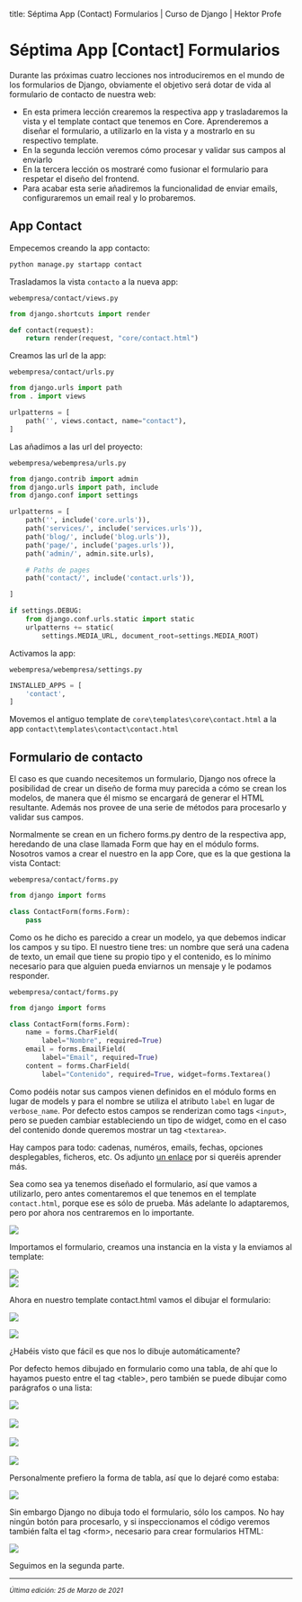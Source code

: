 title: Séptima App (Contact) Formularios | Curso de Django | Hektor Profe 

# Séptima App [Contact] Formularios

Durante las próximas cuatro lecciones nos introduciremos en el mundo de los formularios de Django, obviamente el objetivo será dotar de vida al formulario de contacto de nuestra web:

* En esta primera lección crearemos la respectiva app y trasladaremos la vista y el template contact que tenemos en Core. Aprenderemos a diseñar el formulario, a utilizarlo en la vista y a mostrarlo en su respectivo template. 
* En la segunda lección veremos cómo procesar y validar sus campos al enviarlo
* En la tercera lección os mostraré como fusionar el formulario para respetar el diseño del frontend.
* Para acabar esta serie añadiremos la funcionalidad de enviar emails, configuraremos un email real y lo probaremos.

## App Contact

Empecemos creando la app contacto:

```bash
python manage.py startapp contact
```

Trasladamos la vista `contacto` a la nueva app:

`webempresa/contact/views.py`

```python
from django.shortcuts import render

def contact(request):
    return render(request, "core/contact.html")
```

Creamos las url de la app:

`webempresa/contact/urls.py`

```python
from django.urls import path
from . import views

urlpatterns = [
    path('', views.contact, name="contact"),
]
```

Las añadimos a las url del proyecto:

`webempresa/webempresa/urls.py`

```python
from django.contrib import admin
from django.urls import path, include
from django.conf import settings

urlpatterns = [
    path('', include('core.urls')),
    path('services/', include('services.urls')),
    path('blog/', include('blog.urls')),
    path('page/', include('pages.urls')),
    path('admin/', admin.site.urls),

    # Paths de pages
    path('contact/', include('contact.urls')),

]

if settings.DEBUG:
    from django.conf.urls.static import static
    urlpatterns += static(
        settings.MEDIA_URL, document_root=settings.MEDIA_ROOT)
```

Activamos la app:

`webempresa/webempresa/settings.py`

```python
INSTALLED_APPS = [
    'contact',
]
```

Movemos el antiguo template de `core\templates\core\contact.html` a la app `contact\templates\contact\contact.html`

## Formulario de contacto

El caso es que cuando necesitemos un formulario, Django nos ofrece la posibilidad de crear un diseño de forma muy parecida a cómo se crean los modelos, de manera que él mismo se encargará de generar el HTML resultante. Además nos provee de una serie de métodos para procesarlo y validar sus campos. 

Normalmente se crean en un fichero forms.py dentro de la respectiva app, heredando de una clase llamada Form que hay en el módulo forms. Nosotros vamos a crear el nuestro en la app Core, que es la que gestiona la vista Contact:

`webempresa/contact/forms.py`
```python
from django import forms

class ContactForm(forms.Form):
    pass
```

Como os he dicho es parecido a crear un modelo, ya que debemos indicar los campos y su tipo. El nuestro tiene tres: un nombre que será una cadena de texto, un email que tiene su propio tipo y el contenido, es lo mínimo necesario para que alguien pueda enviarnos un mensaje y le podamos responder.

`webempresa/contact/forms.py`
```python
from django import forms

class ContactForm(forms.Form):
    name = forms.CharField(
        label="Nombre", required=True)
    email = forms.EmailField(
        label="Email", required=True)
    content = forms.CharField(
        label="Contenido", required=True, widget=forms.Textarea()
```

Como podéis notar sus campos vienen definidos en el módulo forms en lugar de models y para el nombre se utiliza el atributo `label` en lugar de `verbose_name`. Por defecto estos campos se renderizan como tags `<input>`, pero se pueden cambiar estableciendo un tipo de widget, como en el caso del contenido donde queremos mostrar un tag `<textarea>`.

Hay campos para todo: cadenas, numéros, emails, fechas, opciones desplegables, ficheros, etc. Os adjunto [un enlace](https://docs.djangoproject.com/en/dev/ref/forms/fields/#built-in-field-classes) por si queréis aprender más.

Sea como sea ya tenemos diseñado el formulario, así que vamos a utilizarlo, pero antes comentaremos el que tenemos en el template `contact.html`, porque ese es sólo de prueba. Más adelante lo adaptaremos, pero por ahora nos centraremos en lo importante.

![]({{cdn}}/django/images/image296.png)

Importamos el formulario, creamos una instancia en la vista y la
enviamos al template:

![]({{cdn}}/django/images/image792.png)\
![]({{cdn}}/django/images/image711.png)

Ahora en nuestro template contact.html vamos el dibujar el formulario:

![]({{cdn}}/django/images/image755.png)

![]({{cdn}}/django/images/image521.png)

¿Habéis visto que fácil es que nos lo dibuje automáticamente?

Por defecto hemos dibujado en formulario como una tabla, de ahí que lo
hayamos puesto entre el tag \<table\>, pero también se puede dibujar
como parágrafos o una lista:

![]({{cdn}}/django/images/image205.png)                                        

![]({{cdn}}/django/images/image914.png)        

![]({{cdn}}/django/images/image673.png)         

![]({{cdn}}/django/images/image204.png)

Personalmente prefiero la forma de tabla, así que lo dejaré como estaba:

![]({{cdn}}/django/images/image838.png)

Sin embargo Django no dibuja todo el formulario, sólo los campos. No hay
ningún botón para procesarlo, y si inspeccionamos el código veremos
también falta el tag \<form\>, necesario para crear formularios HTML:

![]({{cdn}}/django/images/image883.png)

Seguimos en la segunda parte.

___
<small class="edited"><i>Última edición: 25 de Marzo de 2021</i></small>